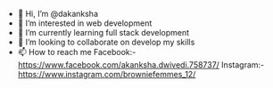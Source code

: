 - 👋 Hi, I’m @dakanksha
- 👀 I’m interested in web development
- 🌱 I’m currently learning full stack development
- 💞️ I’m looking to collaborate on develop my skills
- 📫 How to reach me 
Facebook:- https://www.facebook.com/akanksha.dwivedi.758737/
Instagram:- https://www.instagram.com/browniefemmes_12/

<!---
dakanksha/dakanksha is a ✨ special ✨ repository because its `README.md` (this file) appears on your GitHub profile.
You can click the Preview link to take a look at your changes.
--->
